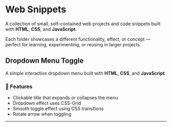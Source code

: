 # Web Snippets

A collection of small, self-contained web projects and code snippets built with **HTML**, **CSS**, and **JavaScript**.  

Each folder showcases a different functionality, effect, or concept — perfect for learning, experimenting, or reusing in larger projects. 

## Dropdown Menu Toggle

A simple interactive dropdown menu built with **HTML**, **CSS**, and **JavaScript**.  

### 🧠 Features
- Clickable title that expands or collapses the menu  
- Dropdown effect uses CSS-Grid
- Smooth toggle effect using CSS transitions
- Rotate arrow when toggling 

---